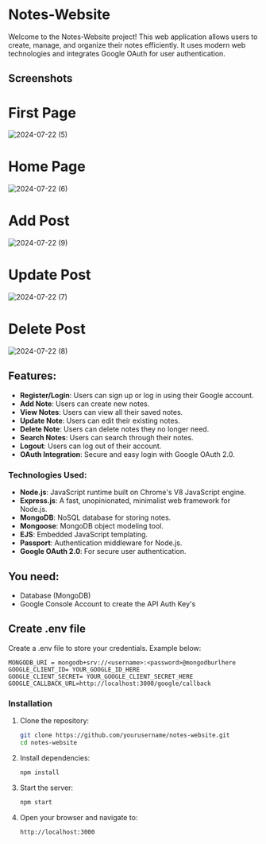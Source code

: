 # Notes-Website

Welcome to the Notes-Website project! This web application allows users to create, manage, and organize their notes efficiently. It uses modern web technologies and integrates Google OAuth for user authentication.

## Screenshots

# First Page

![2024-07-22 (5)](https://github.com/user-attachments/assets/4b640cb1-e62b-4a7f-8b7e-1a51dc208c63)

# Home Page

![2024-07-22 (6)](https://github.com/user-attachments/assets/e4931a7e-ea74-41ca-857f-16f94163b13a)

# Add Post

![2024-07-22 (9)](https://github.com/user-attachments/assets/cb8afd9e-4362-4363-abb0-e964fccdfe0c)

# Update Post

![2024-07-22 (7)](https://github.com/user-attachments/assets/7af76d5f-ecca-47a9-b34e-0d4e738caa1b)

# Delete Post

![2024-07-22 (8)](https://github.com/user-attachments/assets/3d9d1751-7004-4ceb-9006-7e09ae49d7c8)



## Features:

- **Register/Login**: Users can sign up or log in using their Google account.
- **Add Note**: Users can create new notes.
- **View Notes**: Users can view all their saved notes.
- **Update Note**: Users can edit their existing notes.
- **Delete Note**: Users can delete notes they no longer need.
- **Search Notes**: Users can search through their notes.
- **Logout**: Users can log out of their account.
- **OAuth Integration**: Secure and easy login with Google OAuth 2.0.

### Technologies Used:

- **Node.js**: JavaScript runtime built on Chrome's V8 JavaScript engine.
- **Express.js**: A fast, unopinionated, minimalist web framework for Node.js.
- **MongoDB**: NoSQL database for storing notes.
- **Mongoose**: MongoDB object modeling tool.
- **EJS**: Embedded JavaScript templating.
- **Passport**: Authentication middleware for Node.js.
- **Google OAuth 2.0**: For secure user authentication.

## You need:

- Database (MongoDB)
- Google Console Account to create the API Auth Key's

## Create .env file

Create a .env file to store your credentials. Example below:

```
MONGODB_URI = mongodb+srv://<username>:<password>@mongodburlhere
GOOGLE_CLIENT_ID= YOUR_GOOGLE_ID_HERE
GOOGLE_CLIENT_SECRET= YOUR_GOOGLE_CLIENT_SECRET_HERE
GOOGLE_CALLBACK_URL=http://localhost:3000/google/callback
```

### Installation

1. Clone the repository:
    ```bash
    git clone https://github.com/yourusername/notes-website.git
    cd notes-website
    ```

2. Install dependencies:
    ```bash
    npm install
    ```

3. Start the server:
    ```bash
    npm start
    ```

4. Open your browser and navigate to:
    ```
    http://localhost:3000
    ```
